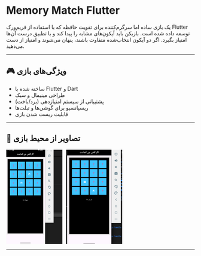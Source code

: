 # Memory Match Flutter

یک بازی ساده اما سرگرم‌کننده برای تقویت حافظه که با استفاده از فریم‌ورک Flutter توسعه داده شده است. بازیکن باید آیکون‌های مشابه را پیدا کند و با تطبیق درست آن‌ها امتیاز بگیرد. اگر دو آیکون انتخاب‌شده متفاوت باشند، پنهان می‌شوند و امتیاز از دست می‌دهید.

---

## 🎮 ویژگی‌های بازی

- ساخته شده با Flutter و Dart
- طراحی مینیمال و سبک
- پشتیبانی از سیستم امتیازدهی (برد/باخت)
- ریسپانسیو برای گوشی‌ها و تبلت‌ها
- قابلیت ریست شدن بازی

---

## 📸 تصاویر از محیط بازی

  <div style="display: flex; flex-wrap: wrap; gap: 10px;">
  <img src="image/mindmatch1.png" width="150"/>
  <img src="image/mindmatch2.png" width="150"/>

</div>



---




